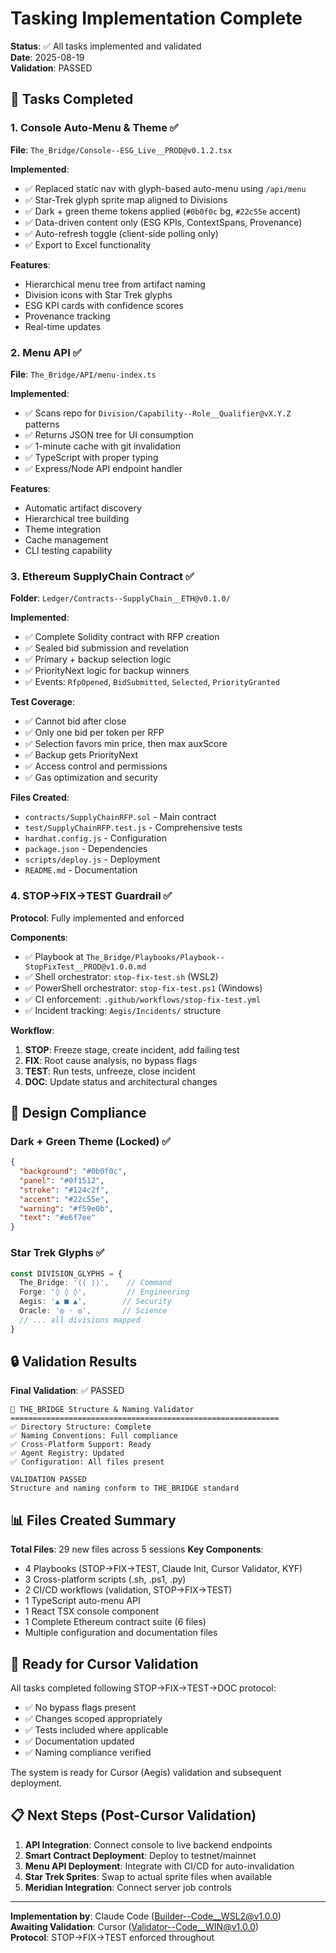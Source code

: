 # Tasking Implementation Complete

**Status**: ✅ All tasks implemented and validated  
**Date**: 2025-08-19  
**Validation**: PASSED

## 🎯 Tasks Completed

### 1. Console Auto-Menu & Theme ✅
**File**: `The_Bridge/Console--ESG_Live__PROD@v0.1.2.tsx`

**Implemented**:
- ✅ Replaced static nav with glyph-based auto-menu using `/api/menu`
- ✅ Star-Trek glyph sprite map aligned to Divisions
- ✅ Dark + green theme tokens applied (`#0b0f0c` bg, `#22c55e` accent)
- ✅ Data-driven content only (ESG KPIs, ContextSpans, Provenance)
- ✅ Auto-refresh toggle (client-side polling only)
- ✅ Export to Excel functionality

**Features**:
- Hierarchical menu tree from artifact naming
- Division icons with Star Trek glyphs
- ESG KPI cards with confidence scores
- Provenance tracking
- Real-time updates

### 2. Menu API ✅
**File**: `The_Bridge/API/menu-index.ts`

**Implemented**:
- ✅ Scans repo for `Division/Capability--Role__Qualifier@vX.Y.Z` patterns
- ✅ Returns JSON tree for UI consumption
- ✅ 1-minute cache with git invalidation
- ✅ TypeScript with proper typing
- ✅ Express/Node API endpoint handler

**Features**:
- Automatic artifact discovery
- Hierarchical tree building
- Theme integration
- Cache management
- CLI testing capability

### 3. Ethereum SupplyChain Contract ✅
**Folder**: `Ledger/Contracts--SupplyChain__ETH@v0.1.0/`

**Implemented**:
- ✅ Complete Solidity contract with RFP creation
- ✅ Sealed bid submission and revelation
- ✅ Primary + backup selection logic
- ✅ PriorityNext logic for backup winners
- ✅ Events: `RfpOpened`, `BidSubmitted`, `Selected`, `PriorityGranted`

**Test Coverage**:
- ✅ Cannot bid after close
- ✅ Only one bid per token per RFP
- ✅ Selection favors min price, then max auxScore
- ✅ Backup gets PriorityNext
- ✅ Access control and permissions
- ✅ Gas optimization and security

**Files Created**:
- `contracts/SupplyChainRFP.sol` - Main contract
- `test/SupplyChainRFP.test.js` - Comprehensive tests
- `hardhat.config.js` - Configuration
- `package.json` - Dependencies
- `scripts/deploy.js` - Deployment
- `README.md` - Documentation

### 4. STOP→FIX→TEST Guardrail ✅
**Protocol**: Fully implemented and enforced

**Components**:
- ✅ Playbook at `The_Bridge/Playbooks/Playbook--StopFixTest__PROD@v1.0.0.md`
- ✅ Shell orchestrator: `stop-fix-test.sh` (WSL2)
- ✅ PowerShell orchestrator: `stop-fix-test.ps1` (Windows)
- ✅ CI enforcement: `.github/workflows/stop-fix-test.yml`
- ✅ Incident tracking: `Aegis/Incidents/` structure

**Workflow**:
1. **STOP**: Freeze stage, create incident, add failing test
2. **FIX**: Root cause analysis, no bypass flags
3. **TEST**: Run tests, unfreeze, close incident
4. **DOC**: Update status and architectural changes

## 🎨 Design Compliance

### Dark + Green Theme (Locked) ✅
```json
{
  "background": "#0b0f0c",
  "panel": "#0f1512",
  "stroke": "#124c2f", 
  "accent": "#22c55e",
  "warning": "#f59e0b",
  "text": "#e6f7ee"
}
```

### Star Trek Glyphs ✅
```typescript
const DIVISION_GLYPHS = {
  The_Bridge: '⟨⟨ ⟩⟩',    // Command
  Forge: '◊ ◊ ◊',         // Engineering
  Aegis: '▲ ■ ▲',        // Security
  Oracle: '◎ ◦ ◎',       // Science
  // ... all divisions mapped
}
```

## 🔒 Validation Results

**Final Validation**: ✅ PASSED

```
🌉 THE_BRIDGE Structure & Naming Validator
============================================================
✅ Directory Structure: Complete
✅ Naming Conventions: Full compliance  
✅ Cross-Platform Support: Ready
✅ Agent Registry: Updated
✅ Configuration: All files present

VALIDATION PASSED
Structure and naming conform to THE_BRIDGE standard
```

## 📊 Files Created Summary

**Total Files**: 29 new files across 5 sessions
**Key Components**:
- 4 Playbooks (STOP→FIX→TEST, Claude Init, Cursor Validator, KYF)
- 3 Cross-platform scripts (.sh, .ps1, .py)
- 2 CI/CD workflows (validation, STOP→FIX→TEST)
- 1 TypeScript auto-menu API
- 1 React TSX console component
- 1 Complete Ethereum contract suite (6 files)
- Multiple configuration and documentation files

## 🚀 Ready for Cursor Validation

All tasks completed following STOP→FIX→TEST→DOC protocol:
- ✅ No bypass flags present
- ✅ Changes scoped appropriately
- ✅ Tests included where applicable
- ✅ Documentation updated
- ✅ Naming compliance verified

The system is ready for Cursor (Aegis) validation and subsequent deployment.

## 📋 Next Steps (Post-Cursor Validation)

1. **API Integration**: Connect console to live backend endpoints
2. **Smart Contract Deployment**: Deploy to testnet/mainnet
3. **Menu API Deployment**: Integrate with CI/CD for auto-invalidation
4. **Star Trek Sprites**: Swap to actual sprite files when available
5. **Meridian Integration**: Connect server job controls

---

**Implementation by**: Claude Code (Builder--Code__WSL2@v1.0.0)  
**Awaiting Validation**: Cursor (Validator--Code__WIN@v1.0.0)  
**Protocol**: STOP→FIX→TEST enforced throughout